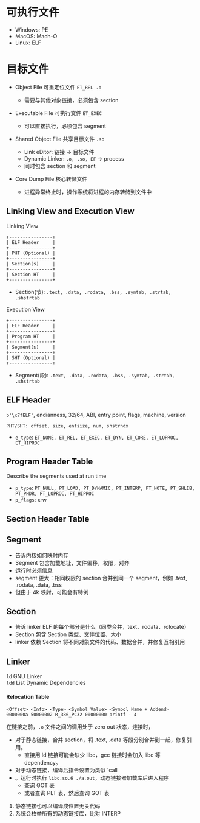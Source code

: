 # 可执行文件 
- Windows: PE
- MacOS: Mach-O
- Linux: ELF

# 目标文件
- Object File 可重定位文件 `ET_REL .o`
  - 需要与其他对象链接，必须包含 section
  
- Executable File 可执行文件 `ET_EXEC`
  - 可以直接执行，必须包含 segment

- Shared Object File 共享目标文件 `.so`
  - Link eDitor: 链接 -> 目标文件
  - Dynamic Linker: `.o, .so, EF` -> process
  - 同时包含 section 和 segment
- Core Dump File 核心转储文件
  - 进程异常终止时，操作系统将进程的内存转储到文件中

## Linking View and Execution View
Linking View
```
+----------------+
| ELF Header     |
+----------------+
| PHT (Optional) |
+----------------+
| Section(s)     |
+----------------+
| Section HT     |
+----------------+
```
- Section(节): `.text, .data, .rodata, .bss, .symtab, .strtab, .shstrtab`


Execution View
```
+----------------+
| ELF Header     |
+----------------+
| Program HT     |
+----------------+
| Segment(s)     |
+----------------+
| SHT (Optional) |
+----------------+
```
- Segment(段): `.text, .data, .rodata, .bss, .symtab, .strtab, .shstrtab`

## ELF Header
`b'\x7fELF'`, endianness, 32/64, ABI, entry point, flags, machine, version
```
PHT/SHT: offset, size, entsize, num, shstrndx
```
- `e_type`: `ET_NONE, ET_REL, ET_EXEC, ET_DYN, ET_CORE, ET_LOPROC, ET_HIPROC`

## Program Header Table
Describe the segments used at run time
- `p_type`: `PT_NULL, PT_LOAD, PT_DYNAMIC, PT_INTERP, PT_NOTE, PT_SHLIB, PT_PHDR, PT_LOPROC, PT_HIPROC`
- `p_flags`: xrw
## Section Header Table


## Segment
- 告诉内核如何映射内存
- Segment 包含加载地址，文件偏移，权限，对齐
- 运行时必须信息
- segment 更大：相同权限的 section 合并到同一个 segment，例如 .text, .rodata, .data, .bss
- 但由于 4k 映射，可能会有特例

## Section
- 告诉 linker ELF 的每个部分是什么（同类合并，text、rodata、rolocate）
- Section 包含 Section 类型、文件位置、大小
- linker 依赖 Section 将不同对象文件的代码、数据合并，并修复互相引用



## Linker
`ld` GNU Linker
<br>
`ldd` List Dynamic Dependencies

#### Relocation Table
```
<Offset> <Info> <Type> <Symbol Value> <Symbol Name + Addend>
0000000a 50000002 R_386_PC32 00000000 printf - 4
```

在链接之前，`.o` 文件之间的调用处于 zero out 状态，连接时，
- 对于静态链接，合并 section，将 .text, .data 等段分别合并到一起，修复引用。
  - 直接用 ld 链接可能会缺少 libc，gcc 链接时会加入 libc 等 dependency。
- 对于动态链接，编译后指令设置为类似 `call 
- 。运行时执行 `libc.so.6 ./a.out`，动态链接器加载库后进入程序
  - 查询 GOT 表
  - 或者查询 PLT 表，然后查询 GOT 表
  
1. 静态链接也可以编译成位置无关代码
2. 系统会枚举所有的动态链接库，比对 INTERP